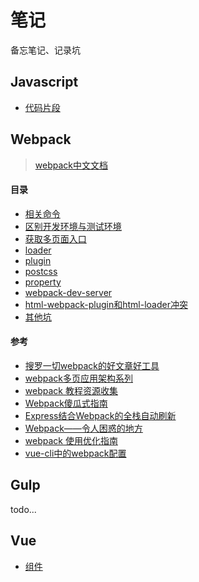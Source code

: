 # 笔记

备忘笔记、记录坑

## Javascript

- [代码片段](./javascript/codes.md)

## Webpack

> [webpack中文文档](https://doc.webpack-china.org/)

#### 目录

- [相关命令](./webpack/相关命令.md)
- [区别开发环境与测试环境](./webpack/区别开发环境与测试环境.md)
- [获取多页面入口](./webpack/获取多页面入口.md)
- [loader](./webpack/loader.md)
- [plugin](./webpack/plugin.md)
- [postcss](./webpack/postcss.md)
- [property](./webpack/property.md)
- [webpack-dev-server](./webpack/webpack-dev-server.md)
- [html-webpack-plugin和html-loader冲突](./webpack/html-webpack-plugin和html-loader冲突.md)
- [其他坑](./webpack/其他坑.md)

#### 参考

- [搜罗一切webpack的好文章好工具](https://github.com/webpack-china/awesome-webpack-cn)
- [webpack多页应用架构系列](https://segmentfault.com/a/1190000006843916)
- [webpack 教程资源收集](https://segmentfault.com/a/1190000005995267)
- [Webpack傻瓜式指南](https://zhuanlan.zhihu.com/p/20367175)
- [Express结合Webpack的全栈自动刷新](https://segmentfault.com/a/1190000004505747)
- [Webpack——令人困惑的地方](http://blog.csdn.net/a1104258464/article/details/51914450)
- [webpack 使用优化指南](http://www.cnblogs.com/yumeiqiang/p/5281170.html)
- [vue-cli中的webpack配置](https://segmentfault.com/a/1190000008779053)

## Gulp

todo...

## Vue

- [组件](./vue/组件.md)